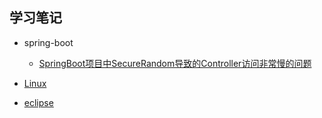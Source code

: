 学习笔记
--

- spring-boot
   - [SpringBoot项目中SecureRandom导致的Controller访问非常慢的问题](springboot/SpringBoot项目中SecureRandom导致的Controller访问非常慢的问题.md)
   
- [Linux](linux/README.md)   

- [eclipse](eclipse/README.md)